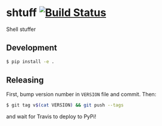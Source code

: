# shtuff  [![Build Status](https://travis-ci.org/jfly/shtuff.svg?branch=master)](https://travis-ci.org/jfly/shtuff)

Shell stuffer

## Development

```bash
$ pip install -e .
```

## Releasing

First, bump version number in `VERSION` file and commit. Then:

```bash
$ git tag v$(cat VERSION) && git push --tags
```

and wait for Travis to deploy to PyPi!
